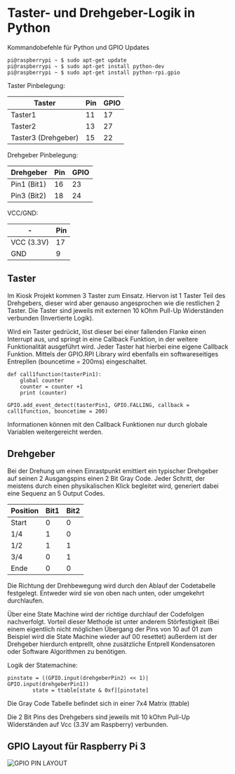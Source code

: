 # Taster- und Drehgeber-Logik in Python

Kommandobefehle für Python und GPIO Updates

```
pi@raspberrypi ~ $ sudo apt-get update
pi@raspberrypi ~ $ sudo apt-get install python-dev
pi@raspberrypi ~ $ sudo apt-get install python-rpi.gpio
```
Taster Pinbelegung:

Taster |	Pin    |	GPIO
------ | ------- | -------
Taster1 | 11	    | 17
Taster2 | 13     | 27
Taster3 (Drehgeber) | 15 | 22

Drehgeber Pinbelegung:

Drehgeber |	Pin    |	GPIO
------ | ------- | -------
Pin1 (Bit1) | 16 | 23
Pin3 (Bit2) | 18 | 24

VCC/GND:

-|	Pin    
------ | ------- 
VCC (3.3V) | 17
GND | 9 

## Taster

Im Kiosk Projekt kommen 3 Taster zum Einsatz. Hiervon ist 1 Taster Teil des Drehgebers, dieser wird aber genauso angesprochen wie die restlichen 2 Taster. Die Taster sind jeweils mit externen 10 kOhm Pull-Up Widerständen verbunden (Invertierte Logik).

Wird ein Taster gedrückt, löst dieser bei einer fallenden Flanke einen Interrupt aus, und springt in eine Callback Funktion, in der weitere Funktionalität ausgeführt wird. Jeder Taster hat hierbei eine eigene Callback Funktion.
Mittels der GPIO.RPI Library wird ebenfalls ein softwareseitiges Entrepllen (bouncetime = 200ms) eingeschaltet.

```
def call1function(tasterPin1):
    global counter
    counter = counter +1
    print (counter)
    
GPIO.add_event_detect(tasterPin1, GPIO.FALLING, callback = call1function, bouncetime = 200)
```

Informationen können mit den Callback Funktionen nur durch globale Variablen weitergereicht werden.

## Drehgeber

Bei der Drehung um einen Einrastpunkt emittiert ein typischer Drehgeber auf seinen 2 Ausgangspins einen 2 Bit Gray Code. Jeder Schritt, der meistens durch einen physikalischen Klick begleitet wird, generiert dabei eine Sequenz an 5 Output Codes.

Position  | Bit1 | Bit2
--------- | ---- | ------
Start 		| 0		| 0
1/4  		| 1		| 0
1/2			| 1		| 1
3/4			| 0		| 1
Ende		| 0 	| 0

Die Richtung der Drehbewegung wird durch den Ablauf der Codetabelle festgelegt. Entweder wird sie von oben nach unten, oder umgekehrt durchlaufen.

Über eine State Machine wird der richtige durchlauf der Codefolgen nachverfolgt. Vorteil dieser Methode ist unter anderem Störfestigkeit (Bei einem eigentlich nicht möglichen Übergang der Pins von 10 auf 01 zum Beispiel wird die State Machine wieder auf 00 resettet) außerdem ist der Drehgeber hierdurch entprellt, ohne zusätzliche Entprell Kondensatoren oder Software Algorithmen zu benötigen.

Logik der Statemachine:

```
pinstate = ((GPIO.input(drehgeberPin2) << 1)| GPIO.input(drehgeberPin1))
        state = ttable[state & 0xf][pinstate]
```
Die Gray Code Tabelle befindet sich in einer 7x4 Matrix (ttable)

Die 2 Bit Pins des Drehgebers sind jeweils mit 10 kOhm Pull-Up Widerständen auf Vcc (3.3V am Raspberry) verbunden.

## GPIO Layout für Raspberry Pi 3

![GPIO PIN LAYOUT](https://cdn-images-1.medium.com/max/1600/1*pcfeGQr_mUJrXDFDrdKMww.png)